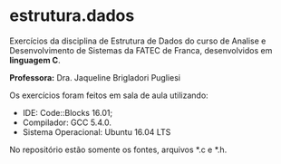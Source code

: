 # estrutura.dados
Exercícios da disciplina de Estrutura de Dados do curso de Analise e Desenvolvimento de Sistemas da FATEC de Franca, desenvolvidos em **linguagem C**.

**Professora:** Dra. Jaqueline Brigladori Pugliesi

Os exercícios foram feitos em sala de aula utilizando:
- IDE: Code::Blocks 16.01;
- Compilador: GCC 5.4.0.
- Sistema Operacional: Ubuntu 16.04 LTS

No repositório estão somente os fontes, arquivos \*.c e \*.h.
